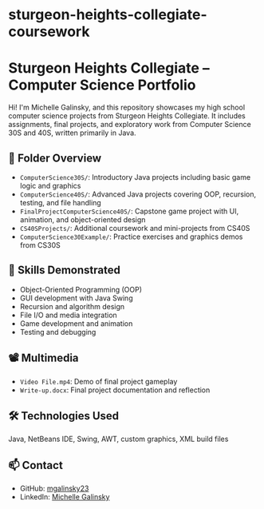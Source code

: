 # sturgeon-heights-collegiate-coursework

# Sturgeon Heights Collegiate – Computer Science Portfolio

Hi! I'm Michelle Galinsky, and this repository showcases my high school computer science projects from Sturgeon Heights Collegiate. It includes assignments, final projects, and exploratory work from Computer Science 30S and 40S, written primarily in Java.

## 📁 Folder Overview

- `ComputerScience30S/`: Introductory Java projects including basic game logic and graphics
- `ComputerScience40S/`: Advanced Java projects covering OOP, recursion, testing, and file handling
- `FinalProjectComputerScience40S/`: Capstone game project with UI, animation, and object-oriented design
- `CS40SProjects/`: Additional coursework and mini-projects from CS40S
- `ComputerScience30Example/`: Practice exercises and graphics demos from CS30S

## 🧠 Skills Demonstrated

- Object-Oriented Programming (OOP)
- GUI development with Java Swing
- Recursion and algorithm design
- File I/O and media integration
- Game development and animation
- Testing and debugging

## 📽️ Multimedia

- `Video File.mp4`: Demo of final project gameplay
- `Write-up.docx`: Final project documentation and reflection

## 🛠️ Technologies Used

Java, NetBeans IDE, Swing, AWT, custom graphics, XML build files

## 📫 Contact

- GitHub: [mgalinsky23](https://github.com/mgalinsky23)
- LinkedIn: [Michelle Galinsky](https://linkedin.com/in/michelle-galinsky)
